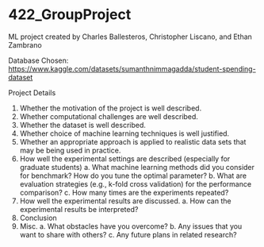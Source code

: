 # 422_GroupProject

ML project created by Charles Ballesteros, Christopher Liscano, and Ethan Zambrano

Database Chosen:
https://www.kaggle.com/datasets/sumanthnimmagadda/student-spending-dataset

Project Details

1. Whether the motivation of the project is well described.
2. Whether computational challenges are well described.
3. Whether the dataset is well described.
4. Whether choice of machine learning techniques is well justified.
5. Whether an appropriate approach is applied to realistic data sets that may be being used
in practice.
6. How well the experimental settings are described (especially for graduate students)
  a. What machine learning methods did you consider for benchmark? How do you tune the optimal parameter?
  b. What are evaluation strategies (e.g., k-fold cross validation) for the performance comparison?
  c. How many times are the experiments repeated?
7. How well the experimental results are discussed.
  a. How can the experimental results be interpreted?
8. Conclusion
9. Misc.
  a. What obstacles have you overcome?
  b. Any issues that you want to share with others?
  c. Any future plans in related research?
